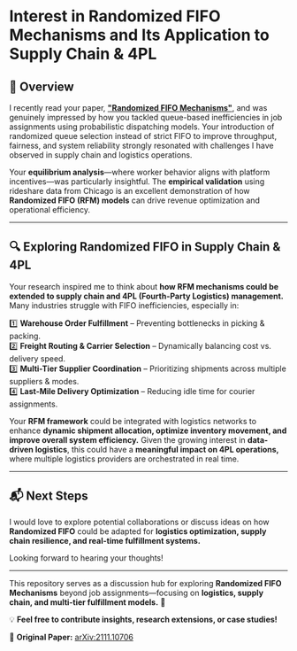 # Interest in Randomized FIFO Mechanisms and Its Application to Supply Chain & 4PL

## 📄 Overview
I recently read your paper, [**"Randomized FIFO Mechanisms"**](https://arxiv.org/pdf/2111.10706), and was genuinely impressed by how you tackled queue-based inefficiencies in job assignments using probabilistic dispatching models. Your introduction of randomized queue selection instead of strict FIFO to improve throughput, fairness, and system reliability strongly resonated with challenges I have observed in supply chain and logistics operations.

Your **equilibrium analysis**—where worker behavior aligns with platform incentives—was particularly insightful. The **empirical validation** using rideshare data from Chicago is an excellent demonstration of how **Randomized FIFO (RFM) models** can drive revenue optimization and operational efficiency.

---

## 🔍 Exploring Randomized FIFO in Supply Chain & 4PL

Your research inspired me to think about **how RFM mechanisms could be extended to supply chain and 4PL (Fourth-Party Logistics) management.** Many industries struggle with FIFO inefficiencies, especially in:

1️⃣ **Warehouse Order Fulfillment** – Preventing bottlenecks in picking & packing.  
2️⃣ **Freight Routing & Carrier Selection** – Dynamically balancing cost vs. delivery speed.  
3️⃣ **Multi-Tier Supplier Coordination** – Prioritizing shipments across multiple suppliers & modes.  
4️⃣ **Last-Mile Delivery Optimization** – Reducing idle time for courier assignments.  

Your **RFM framework** could be integrated with logistics networks to enhance **dynamic shipment allocation, optimize inventory movement, and improve overall system efficiency.** Given the growing interest in **data-driven logistics**, this could have a **meaningful impact on 4PL operations,** where multiple logistics providers are orchestrated in real time.

---

## 📬 Next Steps
I would love to explore potential collaborations or discuss ideas on how **Randomized FIFO** could be adapted for **logistics optimization, supply chain resilience, and real-time fulfillment systems.**

Looking forward to hearing your thoughts!

---

This repository serves as a discussion hub for exploring **Randomized FIFO Mechanisms** beyond job assignments—focusing on **logistics, supply chain, and multi-tier fulfillment models.** 🚀

💡 **Feel free to contribute insights, research extensions, or case studies!**

🔗 **Original Paper:** [arXiv:2111.10706](https://arxiv.org/pdf/2111.10706)
